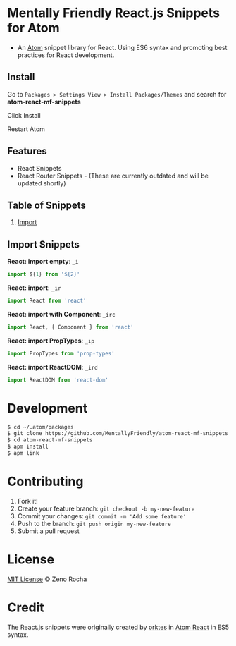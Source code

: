 # Mentally Friendly React.js Snippets for Atom

* An [Atom](https://atom.io/) snippet library for React. Using ES6 syntax and promoting best practices for React development.

## Install

Go to `Packages > Settings View > Install Packages/Themes` and search for **atom-react-mf-snippets**

Click Install

Restart Atom

## Features

-	React Snippets
-	React Router Snippets - (These are currently outdated and will be updated shortly)

## Table of Snippets
1. [Import](#import)

## Import Snippets
**React: import empty**: `_i`
```javascript
import ${1} from '${2}'
```

**React: import**: `_ir`
```javascript
import React from 'react'
```

**React: import with Component**: `_irc`
```javascript
import React, { Component } from 'react'
```

**React: import PropTypes**: `_ip`
```javascript
import PropTypes from 'prop-types'
```

**React: import ReactDOM**: `_ird`
```javascript
import ReactDOM from 'react-dom'
```

# Development

```sh
$ cd ~/.atom/packages
$ git clone https://github.com/MentallyFriendly/atom-react-mf-snippets
$ cd atom-react-mf-snippets
$ apm install
$ apm link
```

# Contributing

1.	Fork it!
2.	Create your feature branch: `git checkout -b my-new-feature`
3.	Commit your changes: `git commit -m 'Add some feature'`
4.	Push to the branch: `git push origin my-new-feature`
5.	Submit a pull request

# License

[MIT License](http://zenorocha.mit-license.org/) © Zeno Rocha

# Credit

The React.js snippets were originally created by [orktes](https://atom.io/users/orktes) in [Atom React](https://atom.io/packages/react) in ES5 syntax.

